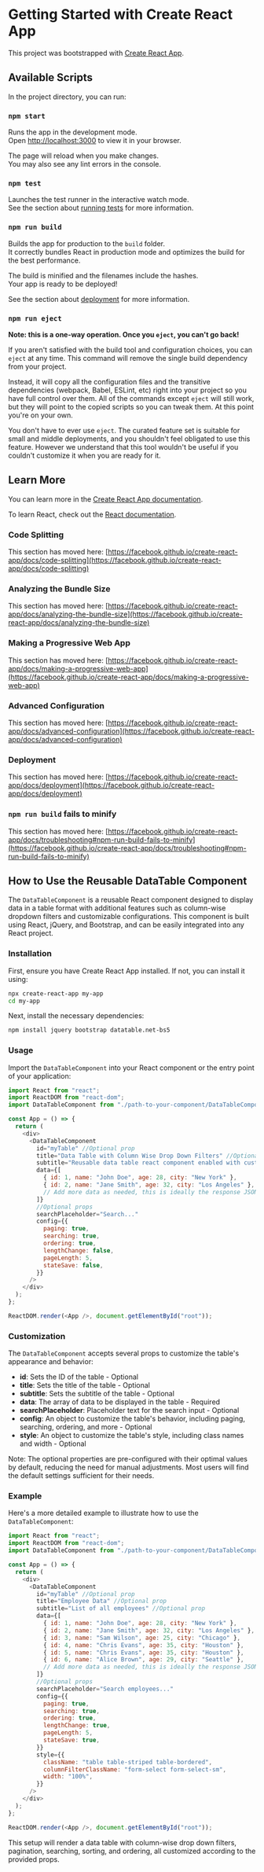 # Getting Started with Create React App

This project was bootstrapped with [Create React App](https://github.com/facebook/create-react-app).

## Available Scripts

In the project directory, you can run:

### `npm start`

Runs the app in the development mode.\
Open [http://localhost:3000](http://localhost:3000) to view it in your browser.

The page will reload when you make changes.\
You may also see any lint errors in the console.

### `npm test`

Launches the test runner in the interactive watch mode.\
See the section about [running tests](https://facebook.github.io/create-react-app/docs/running-tests) for more information.

### `npm run build`

Builds the app for production to the `build` folder.\
It correctly bundles React in production mode and optimizes the build for the best performance.

The build is minified and the filenames include the hashes.\
Your app is ready to be deployed!

See the section about [deployment](https://facebook.github.io/create-react-app/docs/deployment) for more information.

### `npm run eject`

**Note: this is a one-way operation. Once you `eject`, you can't go back!**

If you aren't satisfied with the build tool and configuration choices, you can `eject` at any time. This command will remove the single build dependency from your project.

Instead, it will copy all the configuration files and the transitive dependencies (webpack, Babel, ESLint, etc) right into your project so you have full control over them. All of the commands except `eject` will still work, but they will point to the copied scripts so you can tweak them. At this point you're on your own.

You don't have to ever use `eject`. The curated feature set is suitable for small and middle deployments, and you shouldn't feel obligated to use this feature. However we understand that this tool wouldn't be useful if you couldn't customize it when you are ready for it.

## Learn More

You can learn more in the [Create React App documentation](https://facebook.github.io/create-react-app/docs/getting-started).

To learn React, check out the [React documentation](https://reactjs.org/).

### Code Splitting

This section has moved here: [https://facebook.github.io/create-react-app/docs/code-splitting](https://facebook.github.io/create-react-app/docs/code-splitting)

### Analyzing the Bundle Size

This section has moved here: [https://facebook.github.io/create-react-app/docs/analyzing-the-bundle-size](https://facebook.github.io/create-react-app/docs/analyzing-the-bundle-size)

### Making a Progressive Web App

This section has moved here: [https://facebook.github.io/create-react-app/docs/making-a-progressive-web-app](https://facebook.github.io/create-react-app/docs/making-a-progressive-web-app)

### Advanced Configuration

This section has moved here: [https://facebook.github.io/create-react-app/docs/advanced-configuration](https://facebook.github.io/create-react-app/docs/advanced-configuration)

### Deployment

This section has moved here: [https://facebook.github.io/create-react-app/docs/deployment](https://facebook.github.io/create-react-app/docs/deployment)

### `npm run build` fails to minify

This section has moved here: [https://facebook.github.io/create-react-app/docs/troubleshooting#npm-run-build-fails-to-minify](https://facebook.github.io/create-react-app/docs/troubleshooting#npm-run-build-fails-to-minify)

## How to Use the Reusable DataTable Component

The `DataTableComponent` is a reusable React component designed to display data in a table format with additional features such as column-wise dropdown filters and customizable configurations. This component is built using React, jQuery, and Bootstrap, and can be easily integrated into any React project.

### Installation

First, ensure you have Create React App installed. If not, you can install it using:

```bash
npx create-react-app my-app
cd my-app
```

Next, install the necessary dependencies:

```bash
npm install jquery bootstrap datatable.net-bs5
```

### Usage

Import the `DataTableComponent` into your React component or the entry point of your application:

```javascript
import React from "react";
import ReactDOM from "react-dom";
import DataTableComponent from "./path-to-your-component/DataTableComponent";

const App = () => {
  return (
    <div>
      <DataTableComponent
        id="myTable" //Optional prop
        title="Data Table with Column Wise Drop Down Filters" //Optional prop
        subtitle="Reusable data table react component enabled with custom configuration" //Optional prop
        data={[
          { id: 1, name: "John Doe", age: 28, city: "New York" },
          { id: 2, name: "Jane Smith", age: 32, city: "Los Angeles" },
          // Add more data as needed, this is ideally the response JSON array of your api
        ]}
        //Optional props
        searchPlaceholder="Search..."
        config={{
          paging: true,
          searching: true,
          ordering: true,
          lengthChange: false,
          pageLength: 5,
          stateSave: false,
        }}
      />
    </div>
  );
};

ReactDOM.render(<App />, document.getElementById("root"));
```

### Customization

The `DataTableComponent` accepts several props to customize the table's appearance and behavior:

- **id**: Sets the ID of the table - Optional
- **title**: Sets the title of the table - Optional
- **subtitle**: Sets the subtitle of the table - Optional
- **data**: The array of data to be displayed in the table - Required
- **searchPlaceholder**: Placeholder text for the search input - Optional
- **config**: An object to customize the table's behavior, including paging, searching, ordering, and more - Optional
- **style**: An object to customize the table's style, including class names and width - Optional

Note: The optional properties are pre-configured with their optimal values by default, reducing the need for manual adjustments. Most users will find the default settings sufficient for their needs.

### Example

Here's a more detailed example to illustrate how to use the `DataTableComponent`:

```javascript
import React from "react";
import ReactDOM from "react-dom";
import DataTableComponent from "./path-to-your-component/DataTableComponent";

const App = () => {
  return (
    <div>
      <DataTableComponent
        id="myTable" //Optional prop
        title="Employee Data" //Optional prop
        subtitle="List of all employees" //Optional prop
        data={[
          { id: 1, name: "John Doe", age: 28, city: "New York" },
          { id: 2, name: "Jane Smith", age: 32, city: "Los Angeles" },
          { id: 3, name: "Sam Wilson", age: 25, city: "Chicago" },
          { id: 4, name: "Chris Evans", age: 35, city: "Houston" },
          { id: 5, name: "Chris Evans", age: 35, city: "Houston" },
          { id: 6, name: "Alice Brown", age: 29, city: "Seattle" },
          // Add more data as needed, this is ideally the response JSON array of your api
        ]}
        //Optional props
        searchPlaceholder="Search employees..."
        config={{
          paging: true,
          searching: true,
          ordering: true,
          lengthChange: true,
          pageLength: 5,
          stateSave: true,
        }}
        style={{
          className: "table table-striped table-bordered",
          columnFilterClassName: "form-select form-select-sm",
          width: "100%",
        }}
      />
    </div>
  );
};

ReactDOM.render(<App />, document.getElementById("root"));
```

This setup will render a data table with column-wise drop down filters, pagination, searching, sorting, and ordering, all customized according to the provided props.
